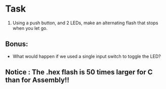 # Task

1. Using a push button, and 2 LEDs, make an alternating flash that stops when you let go.


## Bonus:

* What would happen if we used a single input switch to toggle the LED?

## Notice : The .hex flash is 50 times larger for C than for Assembly!!
